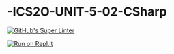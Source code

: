 # -ICS2O-UNIT-5-02-CSharp

[![GitHub's Super Linter](https://github.com/marshall-demars/ICS20-Unit5-02-CSharp/workflows/GitHub's%20Super%20Linter/badge.svg)](https://github.com/marshall-demars/ICS20-Unit5-02-CSharp/actions)

[![Run on Repl.it](https://repl.it/badge/github/marshall-demars/ICS2O-Unit5-02-CSharp)](https://repl.it/github/marshall-demars/ICS2O-Unit5-02-CSharp)
